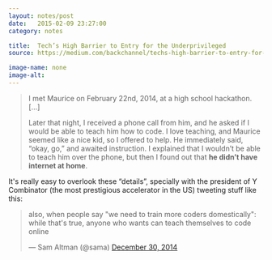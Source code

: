 ```yaml
---
layout: notes/post
date:   2015-02-09 23:27:00
category: notes

title:  Tech’s High Barrier to Entry for the Underprivileged
source: https://medium.com/backchannel/techs-high-barrier-to-entry-for-the-underprivileged-da254356547d

image-name: none 
image-alt:
---
```


>I met Maurice on February 22nd, 2014, at a high school hackathon. [...]
>
>Later that night, I received a phone call from him, and he asked if I would be able to teach him how to code. I love teaching, and Maurice seemed like a nice kid, so I offered to help. He immediately said, “okay, go,” and awaited instruction. I explained that I wouldn’t be able to teach him over the phone, but then I found out that **he didn’t have internet at home**.

It's really easy to overlook these “details”, specially with the president of Y Combinator (the most prestigious accelerator in the US) tweeting stuff like this:

<div class="card-link__tweet">
<blockquote class="twitter-tweet" lang="en"><p>also, when people say &quot;we need to train more coders domestically&quot;: while that&#39;s true, anyone who wants can teach themselves to code online</p>&mdash; Sam Altman (@sama) <a href="https://twitter.com/sama/status/549745218371592192">December 30, 2014</a></blockquote>
<script async src="//platform.twitter.com/widgets.js" charset="utf-8"></script>
</div>